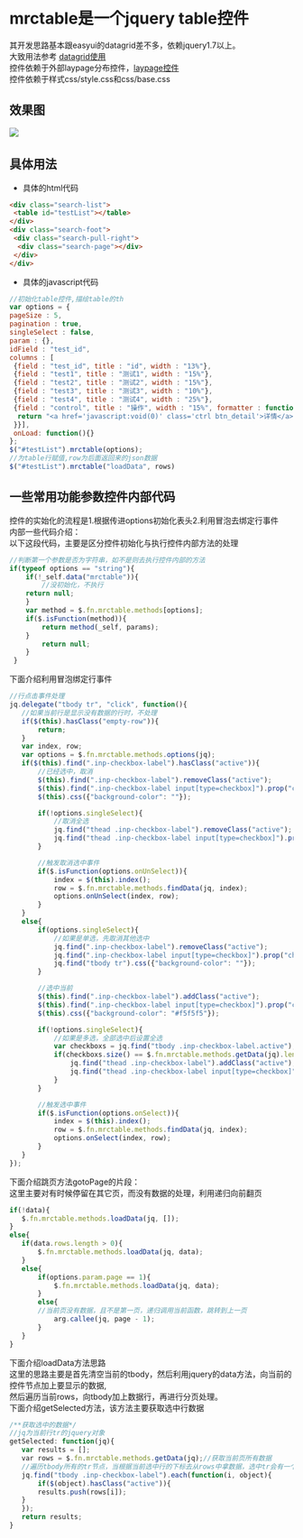 # mrctable是一个jquery table控件
其开发思路基本跟easyui的datagrid差不多，依赖jquery1.7以上。<br/>
大致用法参考 [datagrid使用](http://www.jeasyui.net/plugins/183.html)<br/>
控件依赖于外部laypage分布控件，[laypage控件](https://www.layui.com/laypage/)<br/>
控件依赖于样式css/style.css和css/base.css
## 效果图
![](https://github.com/tsmairc/mrctable/blob/master/effected.png)  
## 具体用法
* 具体的html代码
```html
<div class="search-list">
 <table id="testList"></table>
</div>
<div class="search-foot">
 <div class="search-pull-right">
  <div class="search-page"></div>
 </div>
</div>
```
* 具体的javascript代码
```javascript
//初始化table控件,描绘table的th
var options = {
pageSize : 5,
pagination : true,
singleSelect : false,
param : {},
idField : "test_id",
columns : [
 {field : "test_id", title : "id", width : "13%"},
 {field : "test1", title : "测试1", width : "15%"},
 {field : "test2", title : "测试2", width : "15%"},
 {field : "test3", title : "测试3", width : "10%"},
 {field : "test4", title : "测试4", width : "25%"},
 {field : "control", title : "操作", width : "15%", formatter : function(value, rowData, rowIndex) {
  return "<a href='javascript:void(0)' class='ctrl btn_detail'>详情</a>";
 }}],
 onLoad: function(){}
};
$("#testList").mrctable(options);
//为table行赋值,row为后面返回来的json数据
$("#testList").mrctable("loadData", rows)
```
## 一些常用功能参数控件内部代码
控件的实始化的流程是1.根据传进options初始化表头2.利用冒泡去绑定行事件<br/>
内部一些代码介绍：<br/>
以下这段代码，主要是区分控件初始化与执行控件内部方法的处理<br/>
```javascript
//判断第一个参数是否为字符串，如不是则去执行控件内部的方法
if(typeof options == "string"){
    if(!_self.data("mrctable")){
        //没初始化，不执行
	return null;
    }			
    var method = $.fn.mrctable.methods[options];
	if($.isFunction(method)){
	    return method(_self, params);
	}
        return null;
    }
 }
 ```
 下面介绍利用冒泡绑定行事件<br/>
 ```javascript
 //行点击事件处理
jq.delegate("tbody tr", "click", function(){
    //如果当前行是显示没有数据的行时，不处理
    if($(this).hasClass("empty-row")){
        return;
    }
    var index, row;
    var options = $.fn.mrctable.methods.options(jq);
    if($(this).find(".inp-checkbox-label").hasClass("active")){
        //已经选中，取消
        $(this).find(".inp-checkbox-label").removeClass("active");
		$(this).find(".inp-checkbox-label input[type=checkbox]").prop("checked", false);
		$(this).css({"background-color": ""});

		if(!options.singleSelect){
			//取消全选
			jq.find("thead .inp-checkbox-label").removeClass("active");
			jq.find("thead .inp-checkbox-label input[type=checkbox]").prop("checked", false);
		}

		//触发取消选中事件
		if($.isFunction(options.onUnSelect)){
			index = $(this).index();
			row = $.fn.mrctable.methods.findData(jq, index);
			options.onUnSelect(index, row);
		}
	}
	else{
		if(options.singleSelect){
			//如果是单选，先取消其他选中
			jq.find(".inp-checkbox-label").removeClass("active");
			jq.find(".inp-checkbox-label input[type=checkbox]").prop("checked", false);
			jq.find("tbody tr").css({"background-color": ""});
		}

		//选中当前
		$(this).find(".inp-checkbox-label").addClass("active");
		$(this).find(".inp-checkbox-label input[type=checkbox]").prop("checked", true);
		$(this).css({"background-color": "#f5f5f5"});

		if(!options.singleSelect){
			//如果是多选，全部选中后设置全选
			var checkboxs = jq.find("tbody .inp-checkbox-label.active");
			if(checkboxs.size() == $.fn.mrctable.methods.getData(jq).length){
				jq.find("thead .inp-checkbox-label").addClass("active");//全选复选框
				jq.find("thead .inp-checkbox-label input[type=checkbox]").prop("checked", true);
			}
		}

		//触发选中事件
		if($.isFunction(options.onSelect)){
			index = $(this).index();
			row = $.fn.mrctable.methods.findData(jq, index);
			options.onSelect(index, row);
		}
	}
});
 ```
 下面介绍跳页方法gotoPage的片段：<br/>
 这里主要对有时候停留在其它页，而没有数据的处理，利用递归向前翻页
 ```javascript
if(!data){
    $.fn.mrctable.methods.loadData(jq, []);
}
else{
    if(data.rows.length > 0){
        $.fn.mrctable.methods.loadData(jq, data);
    }
    else{
        if(options.param.page == 1){
            $.fn.mrctable.methods.loadData(jq, data);
        }
        else{
	    //当前页没有数据，且不是第一页，递归调用当前函数，跳转到上一页
            arg.callee(jq, page - 1);
        }
    }
}
 ```
 下面介绍loadData方法思路<br/>
 这里的思路主要是首先清空当前的tbody，然后利用jquery的data方法，向当前的控件节点加上要显示的数据,<br/>
 然后遍历当前rows，向tbody加上数据行，再进行分页处理。<br/>
 下面介绍getSelected方法，该方法主要获取选中行数据
 ```javascript
 /**获取选中的数据*/
 //jq为当前行tr的jquery对象
getSelected: function(jq){
    var results = [];
    var rows = $.fn.mrctable.methods.getData(jq);//获取当前页所有数据
    //遍历tbody所有的tr节点，当根据当前选中行的下标去从rows中拿数据，选中tr会有一个active的class
    jq.find("tbody .inp-checkbox-label").each(function(i, object){
        if($(object).hasClass("active")){
	    results.push(rows[i]);
	}
    });
    return results;
}
 ```
 
 
